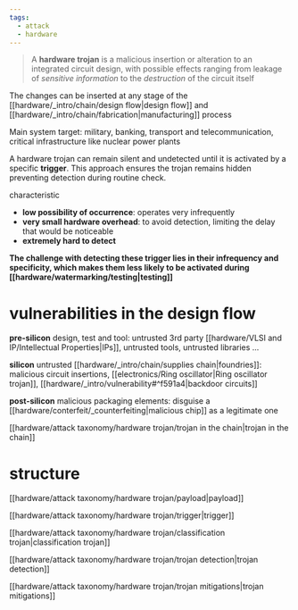```yaml
---
tags:
  - attack
  - hardware
---
```

> A **hardware trojan** is a malicious insertion or alteration to an integrated circuit design, with possible effects ranging from leakage of *sensitive information* to the *destruction* of the circuit itself

The changes can be inserted at any stage of the [[hardware/_intro/chain/design flow|design flow]] and [[hardware/_intro/chain/fabrication|manufacturing]] process

Main system target: military, banking, transport and telecommunication, critical infrastructure like nuclear power plants


A hardware trojan can remain silent and undetected until it is activated by a specific **trigger**. This approach ensures the trojan remains hidden preventing detection during routine check.

characteristic
- **low possibility of occurrence**: operates very infrequently
- **very small hardware overhead**: to avoid detection, limiting the delay that would be noticeable
- **extremely hard to detect**

**The challenge with detecting these trigger lies in their infrequency and specificity, which makes them less likely to be activated during [[hardware/watermarking/testing|testing]]**



# vulnerabilities in the design flow

**pre-silicon** design, test and tool: untrusted 3rd party [[hardware/VLSI and IP/Intellectual Properties|IPs]], untrusted tools, untrusted libraries ...

**silicon** untrusted [[hardware/_intro/chain/supplies chain|foundries]]: malicious circuit insertions, [[electronics/Ring oscillator|Ring oscillator trojan]], [[hardware/_intro/vulnerability#^f591a4|backdoor circuits]]

**post-silicon** malicious packaging elements: disguise a [[hardware/conterfeit/_counterfeiting|malicious chip]] as a legitimate one

[[hardware/attack taxonomy/hardware trojan/trojan in the chain|trojan in the chain]]

# structure
[[hardware/attack taxonomy/hardware trojan/payload|payload]]

[[hardware/attack taxonomy/hardware trojan/trigger|trigger]]


[[hardware/attack taxonomy/hardware trojan/classification trojan|classification trojan]]

[[hardware/attack taxonomy/hardware trojan/trojan detection|trojan detection]]

[[hardware/attack taxonomy/hardware trojan/trojan mitigations|trojan mitigations]]

